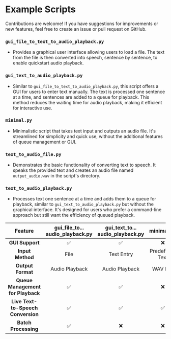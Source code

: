# Example Scripts

Contributions are welcome! If you have suggestions for improvements or new features, feel free to create an issue or pull request on GitHub.

### `gui_file_to_text_to_audio_playback.py`

- Provides a graphical user interface allowing users to load a file. The text from the file is then converted into speech, sentence by sentence, to enable quickstart audio playback.

### `gui_text_to_audio_playback.py`

- Similar to `gui_file_to_text_to_audio_playback.py`, this script offers a GUI for users to enter text manually. The text is processed one sentence at a time, and sentences are added to a queue for playback. This method reduces the waiting time for audio playback, making it efficient for interactive use.

### `minimal.py`

- Minimalistic script that takes text input and outputs an audio file. It's streamlined for simplicity and quick use, without the additional features of queue management or GUI.

### `text_to_audio_file.py`

- Demonstrates the basic functionality of converting text to speech. It speaks the provided text and creates an audio file named `output_audio.wav` in the script's directory.

### `text_to_audio_playback.py`

- Processes text one sentence at a time and adds them to a queue for playback, similar to `gui_text_to_audio_playback.py` but without the graphical interface. It's designed for users who prefer a command-line approach but still want the efficiency of queued playback.

| Feature                           | gui_file_to...<br>audio_playback.py | gui_text_to...<br>audio_playback.py | minimal.py | text_to_audio...<br>file.py | text_to_audio...<br>playback.py |
|:---------------------------------:|:-----------------------------------:|:-----------------------------------:|:----------:|:-------------------------:|:-------------------------------:|
| **GUI Support**                   | <center>✅</center>                  | <center>✅</center>                  | <center>❌</center> | <center>❌</center>       | <center>❌</center>             |
| **Input Method**                  | File                                | Text Entry                          | Predefined Text | Predefined Text           | Predefined Text                 |
| **Output Format**                 | Audio Playback                      | Audio Playback                      | WAV File   | WAV File                  | Audio Playback                  |
| **Queue Management<br>for Playback** | <center>✅</center>                  | <center>✅</center>                  | <center>❌</center> | <center>❌</center>       | <center>✅</center>            |
| **Live Text-to-Speech<br> Conversion**| <center>✅</center>                  | <center>✅</center>                  | <center>✅</center> | <center>✅</center>       | <center>✅</center>            |
| **Batch Processing**              | <center>✅</center>                  | <center>❌</center>                  | <center>❌</center> | <center>❌</center>       | <center>❌</center>             |
